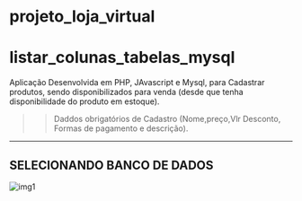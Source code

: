 # projeto_loja_virtual

# listar_colunas_tabelas_mysql
Aplicação Desenvolvida em PHP, JAvascript e Mysql, para Cadastrar produtos, sendo disponibilizados para venda (desde que tenha disponibilidade do produto em estoque).

>> Daddos obrigatórios de Cadastro
(Nome,preço,Vlr Desconto, Formas de pagamento e descrição). 

-----------------------

**SELECIONANDO BANCO DE DADOS**
- 


![img1](https://user-images.githubusercontent.com/49642934/147925449-7b51b955-750f-41d9-9934-eaf9f7e808a3.png)
